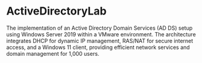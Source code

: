 # ActiveDirectoryLab

The implementation of an Active Directory Domain Services (AD DS) setup using Windows Server 2019 within a VMware environment. The architecture integrates DHCP for dynamic IP management, RAS/NAT for secure internet access, and a Windows 11 client, providing efficient network services and domain management for 1,000 users.
